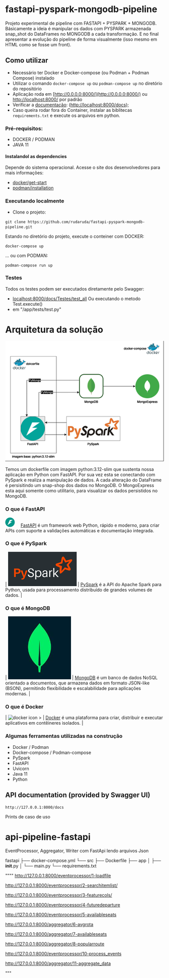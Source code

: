 # fastapi-pyspark-mongodb-pipeline 

Projeto experimental de pipeline com FASTAPI + PYSPARK + MONGODB.
Básicamente a ideia é manipular os dados com PYSPARK armazenada snap_shot do DataFrames no MONGODB a cada transformação. 
E no final apresentar a evolução do pipeline de forma visualmente (isso mesmo em HTML como se fosse um front).

## Como utilizar
* Necessário ter Docker e Docker-compose (ou Podman + Podman Compose) instalado
* Utilizar o comando `docker-compose up` ou `podman-compose up` no diretório do repositório
* Aplicação roda em [http://0.0.0.0:8000/](http://0.0.0.0:8000/) ou [http://localhost:8000/](http://localhost:8000/) por padrão
* Verificar a [documentação](http://localhost:8000/docs): ([http://localhost:8000/docs](http://localhost:8000/docs));
* Caso queira rodar fora do Container, instalar as biblitecas `requirements.txt` e execute os arquivos em python.

### Pré-requisitos:

- DOCKER / PODMAN 
- JAVA 11

#### Instalandol as dependencies

Depende do sistema operacional. Acesse o site dos desenvolvedores para mais informações:
 - [docker/get-start](https://docs.docker.com/get-started/get-docker/)
 - [podman/installation](https://podman.io/docs/installation)

### Executando localmente
- Clone o projeto:
```
git clone https://github.com/rudaruda/fastapi-pyspark-mongodb-pipeline.git
```
Estando no diretório do projeto, execute o conteiner com DOCKER:
```
docker-compose up
```
... ou com PODMAN:
```
podman-compose run up
```

### Testes
Todos os testes podem ser executados diretamente pelo Swagger:
- [localhost:8000/docs/Testes/test_all](localhost:8000/docs/Testes/test_all)
Ou executando o metodo Test.execute() 
- em "/app/tests/test.py"


# Arquitetura da solução
![arquitetura](image/pipeline-fastapi-arquitetura.drawio.png)

Temos um dockerfile com imagem python:3.12-slim que sustenta nossa aplicação em Python com FastAPI. Por sua vez esta se conectando com PySpark e realiza a manipulação de dados. A cada alteração do DataFrame é persisitindo um snap-shop dos dados no MongoDB. 
O MongoExpress esta aqui somente como utilitario, para visualizar os dados persistidos no MongoDB. 

### O que é FastAPI
<img src="image/fastapi_icon.png" alt="Alt Text" style="width:30px; height:auto;loat: left; margin-right: 15px;"> [FastAPI](https://fastapi.tiangolo.com/) é um framework web Python, rápido e moderno, para criar APIs com suporte a validações automáticas e documentação integrada.

### O que é PySpark
| ![pyspark icon >](image/pyspark_icon.png) | [PySpark](https://spark.apache.org/docs/latest/api/python/index.html) é a API do Apache Spark para Python, usada para processamento distribuído de grandes volumes de dados. |

### O que é MongoDB
| ![mongodb icon >](image/mongodb_icon.jpg) | [MongoDB](https://www.mongodb.com/pt-br/docs/manual/administration/install-community/) é um banco de dados NoSQL orientado a documentos, que armazena dados em formato JSON-like (BSON), permitindo flexibilidade e escalabilidade para aplicações modernas. |

### O que é Docker
| ![docker icon >](image/docker_icon.jpg) | [Docker](https://www.docker.com/) é uma plataforma para criar, distribuir e executar aplicativos em contêineres isolados. |

### Algumas ferramentas utilizadas na construção
* Docker / Podman
* Docker-compose / Podman-compose
* PySpark
* FastAPI
* Uvicorn
* Java 11
* Python


## API documentation (provided by Swagger UI)

```
http://127.0.0.1:8000/docs
```

Prints de caso de uso

# api-pipeline-fastapi
EventProcessor, Aggregator, Writer com FastApi lendo arquivos Json

fastapi
    ├── docker-compose.yml
    └── src
        ├── Dockerfile
        ├── app
        │   ├── __init__.py
        │   └── main.py
        └── requirements.txt

""""
http://127.0.0.1:8000/eventprocessor/1-loadfile

http://127.0.0.1:8000/eventprocessor/2-searchitemlist/

http://127.0.0.1:8000/eventprocessor/3-featurecols/

http://127.0.0.1:8000/eventprocessor/4-futuredeparture

http://127.0.0.1:8000/eventprocessor/5-availableseats

http://127.0.0.1:8000/aggregator/6-avgrota

http://127.0.0.1:8000/aggregator/7-availableseats

http://127.0.0.1:8000/aggregator/8-popularroute

http://127.0.0.1:8000/eventprocessor/10-process_events

http://127.0.0.1:8000/aggregator/11-aggregate_data

"""